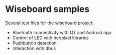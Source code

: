 # Wiseboard samples

Several test files for the wiseboard project:

* Bluetooth connectivity with QT and Android app
* Control of LED with neopixel libraries
* Pushbutton detection
* Interaction with dbus



